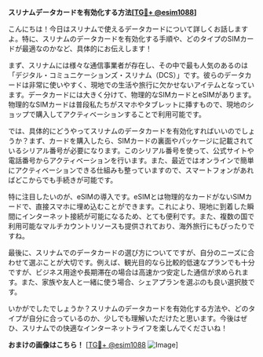 **スリナムデータカードを有効化する方法[[TG💪+ @esim1088](https://t.me/s/esim1088)]**

こんにちは！今日はスリナムで使えるデータカードについて詳しくお話しますよ。特に、スリナムのデータカードを有効化する手順や、どのタイプのSIMカードが最適なのかなど、具体的にお伝えします！

まず、スリナムには様々な通信事業者が存在し、その中で最も人気のあるのは「デジタル・コミュニケーションズ・スリナム（DCS）」です。彼らのデータカードは非常に使いやすく、現地での生活や旅行に欠かせないアイテムとなっています。データカードには大きく分けて、物理的なSIMカードとeSIMがあります。物理的なSIMカードは普段私たちがスマホやタブレットに挿すもので、現地のショップで購入してアクティベーションすることで利用可能です。

では、具体的にどうやってスリナムのデータカードを有効化すればいいのでしょうか？まず、カードを購入したら、SIMカードの裏面やパッケージに記載されているシリアル番号が必要になります。このシリアル番号を使って、公式サイトや電話番号からアクティベーションを行います。また、最近ではオンラインで簡単にアクティベーションできる仕組みも整っていますので、スマートフォンがあればどこからでも手続きが可能です。

特に注目したいのが、eSIMの導入です。eSIMとは物理的なカードがないSIMカードで、直接スマホに埋め込むことができます。これにより、現地に到着した瞬間にインターネット接続が可能になるため、とても便利です。また、複数の国で利用可能なマルチカウントリソースも提供されており、海外旅行にもぴったりですね。

最後に、スリナムでのデータカードの選び方についてですが、自分のニーズに合わせて選ぶことが大切です。例えば、観光目的なら比較的低速なプランでも十分ですが、ビジネス用途や長期滞在の場合は高速かつ安定した通信が求められます。また、家族や友人と一緒に使う場合、シェアプランを選ぶのも良い選択肢です。

いかがでしたでしょうか？スリナムのデータカードを有効化する方法や、どのタイプが自分に合っているのか、少しでも理解いただけたと思います。今後はぜひ、スリナムでの快適なインターネットライフを楽しんでくださいね！

**おまけの画像はこちら！**
[[TG💪+ @esim1088](https://t.me/s/esim1088) ![Image](https://i.postimg.cc/Y0z9fWf4/image.png)]